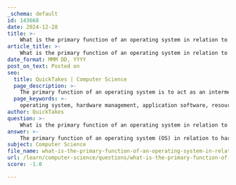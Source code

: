 ```yaml
---
_schema: default
id: 143668
date: 2024-12-28
title: >-
    What is the primary function of an operating system in relation to hardware and application software?
article_title: >-
    What is the primary function of an operating system in relation to hardware and application software?
date_format: MMM DD, YYYY
post_on_text: Posted on
seo:
  title: QuickTakes | Computer Science
  page_description: >-
    The primary function of an operating system is to act as an intermediary that manages hardware resources and provides a platform for application software execution, ensuring efficiency, security, and user interaction.
  page_keywords: >-
    operating system, hardware management, application software, resource management, execution environment, user interface, process management, security, access control, communication, multitasking, software execution
author: QuickTakes
question: >-
    What is the primary function of an operating system in relation to hardware and application software?
answer: >-
    The primary function of an operating system (OS) in relation to hardware and application software is to act as an intermediary that manages and coordinates the use of hardware resources while providing a platform for application software to execute. Here are the key aspects of this relationship:\n\n1. **Resource Management**: The OS is responsible for managing hardware resources such as the CPU, memory, storage devices, and input/output (I/O) devices. It allocates these resources to various applications and processes, ensuring that they can run efficiently without conflicts. This includes scheduling CPU time for processes, managing memory allocation, and controlling access to storage and I/O devices.\n\n2. **Execution Environment**: The OS provides an environment in which application software can run. It handles the loading of applications into memory, manages their execution, and ensures that they have the necessary resources to function. This includes providing system calls and APIs that application software can use to interact with hardware.\n\n3. **User Interface**: The OS often includes a user interface (UI), which allows users to interact with both the hardware and application software. This can be a command-line interface (CLI) or a graphical user interface (GUI), enabling users to execute programs, manage files, and configure system settings.\n\n4. **Process Management**: The OS manages multiple processes running concurrently, ensuring that they do not interfere with each other. It uses techniques such as multitasking and process scheduling to optimize CPU usage and system responsiveness.\n\n5. **Security and Access Control**: The OS enforces security measures and access rights, ensuring that applications can only access the resources they are permitted to use. This helps protect the system from unauthorized access and potential damage.\n\n6. **Communication**: The OS facilitates communication between hardware and application software, allowing applications to send and receive data to and from hardware devices. This includes managing device drivers that enable the OS to communicate with specific hardware components.\n\nIn summary, the operating system serves as the backbone of a computer system, managing hardware resources and providing a stable environment for application software to operate effectively. This relationship is crucial for the overall performance and usability of the computer system.
subject: Computer Science
file_name: what-is-the-primary-function-of-an-operating-system-in-relation-to-hardware-and-application-software.md
url: /learn/computer-science/questions/what-is-the-primary-function-of-an-operating-system-in-relation-to-hardware-and-application-software
score: -1.0

---
```


&nbsp;